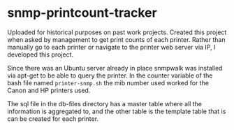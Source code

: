 # snmp-printcount-tracker
Uploaded for historical purposes on past work projects. 
Created this project when asked by management to get print counts of each printer. 
Rather than manually go to each printer or navigate to the printer web server via IP, I developed this project. 

Since there was an Ubuntu server already in place snmpwalk was installed via apt-get to be able to query the printer. In the counter variable of the bash file named `printer-snmp.sh` the mib number used worked for the Canon and HP printers used. 

The sql file in the db-files directory has a master table where all the information is aggregated to, and the other table is the template table that is can be created for each printer. 

